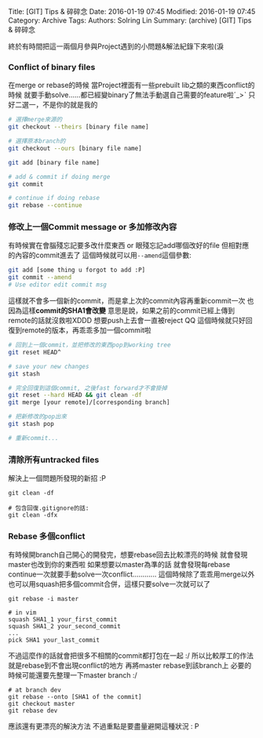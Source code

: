 Title: [GIT] Tips & 碎碎念
Date: 2016-01-19 07:45
Modified: 2016-01-19 07:45
Category: Archive
Tags: 
Authors: Solring Lin
Summary: (archive) [GIT] Tips & 碎碎念


終於有時間把這一兩個月參與Project遇到的小問題&解法紀錄下來啦(淚

### Conflict of binary files

在merge or rebase的時候
當Project裡面有一些prebuilt lib之類的東西conflict的時候
就要手動solve......都已經變binary了無法手動選自己需要的feature啦ˊ_>ˋ
只好二選一，不是你的就是我的
``` sh
# 選擇merge來源的
git checkout --theirs [binary file name]

# 選擇原本branch的
git checkout --ours [binary file name]

git add [binary file name]

# add & commit if doing merge
git commit

# continue if doing rebase
git rebase --continue
```

### 修改上一個Commit message or 多加修改內容

有時候實在會腦殘忘記要多改什麼東西 or 眼殘忘記add哪個改好的file
但相對應的內容的commit進去了
這個時候就可以用```--amend```這個參數:
``` sh
git add [some thing u forgot to add :P]
git commit --amend
# Use editor edit commit msg
```
這樣就不會多一個新的commit，而是拿上次的commit內容再重新commit一次
也因為這樣**commit的SHA1會改變**
意思是說，如果之前的commit已經上傳到remote的話就沒救啦XDDD
想要push上去會一直被reject QQ
這個時候就只好回復到remote的版本，再乖乖多加一個commit啦
``` sh
# 回到上一個commit，並把修改的東西pop到working tree
git reset HEAD^

# save your new changes
git stash

# 完全回復到這個commit, 之後fast forward才不會掛掉
git reset --hard HEAD && git clean -df
git merge [your remote]/[corresponding branch]

# 把新修改的pop出來
git stash pop

# 重新commit...
```

### 清除所有untracked files

解決上一個問題所發現的新招 :P
```
git clean -df

# 包含回復.gitignore的話:
git clean -dfx
```

### Rebase 多個conflict

有時候開branch自己開心的開發完，想要rebase回去比較漂亮的時候
就會發現master也改到你的東西啦
如果想要以master為準的話
就會發現每rebase continue一次就要手動solve一次conflict............
這個時候除了乖乖用merge以外
也可以用squash把多個commit合併，這樣只要solve一次就可以了
```
git rebase -i master

# in vim
squash SHA1_1 your_first_commit
squash SHA1_2 your_second_commit
...
pick SHA1 your_last_commit
```
不過這麼作的話就會把很多不相關的commit都打包在一起 :/
所以比較厚工的作法就是rebase到不會出現conflict的地方
再將master rebase到該branch上
必要的時候可能還要先整理一下master branch :/
```
# at branch dev
git rebase --onto [SHA1 of the commit]
git checkout master
git rebase dev
```
應該還有更漂亮的解決方法
不過重點是要盡量避開這種狀況 : P